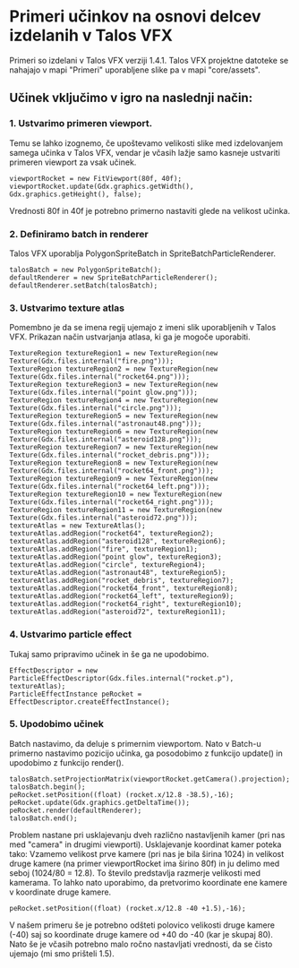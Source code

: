 # Primeri učinkov na osnovi delcev izdelanih v Talos VFX

Primeri so izdelani v Talos VFX verziji 1.4.1.
Talos VFX projektne datoteke se nahajajo v mapi "Primeri" uporabljene slike pa v mapi "core/assets".

## Učinek vključimo v igro na naslednji način:
### 1. Ustvarimo primeren viewport. 
Temu se lahko izognemo, če upoštevamo velikosti slike med izdelovanjem samega učinka v Talos VFX, vendar je včasih lažje samo kasneje ustvariti primeren viewport za vsak učinek.
```
viewportRocket = new FitViewport(80f, 40f);
viewportRocket.update(Gdx.graphics.getWidth(), Gdx.graphics.getHeight(), false);
```
Vrednosti 80f in 40f je potrebno primerno nastaviti glede na velikost učinka.

### 2. Definiramo batch in renderer
Talos VFX uporablja PolygonSpriteBatch in SpriteBatchParticleRenderer.

```
talosBatch = new PolygonSpriteBatch();
defaultRenderer = new SpriteBatchParticleRenderer();
defaultRenderer.setBatch(talosBatch);
```

### 3. Ustvarimo texture atlas
Pomembno je da se imena regij ujemajo z imeni slik uporabljenih v Talos VFX. Prikazan način ustvarjanja atlasa, ki ga je mogoče uporabiti.
```
TextureRegion textureRegion1 = new TextureRegion(new Texture(Gdx.files.internal("fire.png")));
TextureRegion textureRegion2 = new TextureRegion(new Texture(Gdx.files.internal("rocket64.png")));
TextureRegion textureRegion3 = new TextureRegion(new Texture(Gdx.files.internal("point glow.png")));
TextureRegion textureRegion4 = new TextureRegion(new Texture(Gdx.files.internal("circle.png")));
TextureRegion textureRegion5 = new TextureRegion(new Texture(Gdx.files.internal("astronaut48.png")));
TextureRegion textureRegion6 = new TextureRegion(new Texture(Gdx.files.internal("asteroid128.png")));
TextureRegion textureRegion7 = new TextureRegion(new Texture(Gdx.files.internal("rocket_debris.png")));
TextureRegion textureRegion8 = new TextureRegion(new Texture(Gdx.files.internal("rocket64_front.png")));
TextureRegion textureRegion9 = new TextureRegion(new Texture(Gdx.files.internal("rocket64_left.png")));
TextureRegion textureRegion10 = new TextureRegion(new Texture(Gdx.files.internal("rocket64_right.png")));
TextureRegion textureRegion11 = new TextureRegion(new Texture(Gdx.files.internal("asteroid72.png")));
textureAtlas = new TextureAtlas();
textureAtlas.addRegion("rocket64", textureRegion2);
textureAtlas.addRegion("asteroid128", textureRegion6);
textureAtlas.addRegion("fire", textureRegion1);
textureAtlas.addRegion("point glow", textureRegion3);
textureAtlas.addRegion("circle", textureRegion4);
textureAtlas.addRegion("astronaut48", textureRegion5);
textureAtlas.addRegion("rocket_debris", textureRegion7);
textureAtlas.addRegion("rocket64_front", textureRegion8);
textureAtlas.addRegion("rocket64_left", textureRegion9);
textureAtlas.addRegion("rocket64_right", textureRegion10);
textureAtlas.addRegion("asteroid72", textureRegion11);
```
### 4. Ustvarimo particle effect
Tukaj samo pripravimo učinek in še ga ne upodobimo.
```
EffectDescriptor = new ParticleEffectDescriptor(Gdx.files.internal("rocket.p"), textureAtlas);
ParticleEffectInstance peRocket = EffectDescriptor.createEffectInstance();
```

### 5. Upodobimo učinek
Batch nastavimo, da deluje s primernim viewportom. Nato v Batch-u primerno nastavimo pozicijo učinka, ga posodobimo z funkcijo update() in upodobimo z funkcijo render(). 
```
talosBatch.setProjectionMatrix(viewportRocket.getCamera().projection);
talosBatch.begin();
peRocket.setPosition((float) (rocket.x/12.8 -38.5),-16);
peRocket.update(Gdx.graphics.getDeltaTime());
peRocket.render(defaultRenderer);
talosBatch.end();
```
Problem nastane pri usklajevanju dveh različno nastavljenih kamer (pri nas med "camera" in drugimi viewporti). Usklajevanje koordinat kamer poteka tako:
Vzamemo velikost prve kamere (pri nas je bila širina 1024) in velikost druge kamere (na primer viewportRocket ima širino 80f) in ju delimo med seboj (1024/80 = 12.8).
To število predstavlja razmerje velikosti med kamerama. 
To lahko nato uporabimo, da pretvorimo koordinate ene kamere v koordinate druge kamere.

```
peRocket.setPosition((float) (rocket.x/12.8 -40 +1.5),-16);
``` 
V našem primeru še je potrebno odšteti polovico velikosti druge kamere (-40) saj so koordinate druge kamere od +40 do -40 (kar je skupaj 80). 
Nato še je včasih potrebno malo ročno nastavljati vrednosti, da se čisto ujemajo (mi smo prišteli 1.5).
